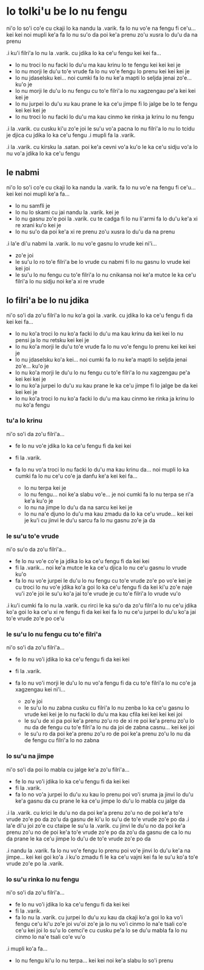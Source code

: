 # lo tolki'u be lo nu fengu
ni'o lo so'i co'e cu ckaji lo ka nandu la .varik. fa lo nu vo'e na fengu fi ce'u... kei kei noi mupli ke'a fa lo nu su'o da poi ke'a prenu zo'u xusra lo du'u da na prenu

.i ku'i filri'a lo nu la .varik. cu jdika lo ka ce'u fengu kei kei fa...

* lo nu troci lo nu facki lo du'u ma kau krinu lo te fengu kei kei kei je
* lo nu morji le du'u to'e vrude fa lo nu vo'e fengu lo prenu kei kei kei je
* lo nu jdaselsku kei... noi cumki fa lo nu ke'a mapti lo seljda jenai zo'e... ku'o je
* lo nu morji le du'u lo nu fengu cu to'e filri'a lo nu xagzengau pe'a kei kei kei je
* lo nu jurpei lo du'u xu kau prane le ka ce'u jimpe fi lo jalge be lo te fengu kei kei kei je
* lo nu troci lo nu facki lo du'u ma kau cinmo ke rinka ja krinu lo nu fengu

.i la .varik. cu cusku ki'u zo'e joi le su'u vo'a pacna lo nu filri'a lo nu lo tcidu je djica cu jdika lo ka ce'u fengu  .i mupli fa la .varik.

.i la .varik. cu kirsku la .satan. poi ke'a cevni vo'a ku'o le ka ce'u sidju vo'a lo nu vo'a jdika lo ka ce'u fengu

## le nabmi
ni'o lo so'i co'e cu ckaji lo ka nandu la .varik. fa lo nu vo'e na fengu fi ce'u... kei kei noi mupli ke'a fa...

* lo nu samfli je
* lo nu lo skami cu jai nandu la .varik. kei je
* lo nu gasnu zo'e poi la .varik. cu te cadga fi lo nu li'armi fa lo du'u ke'a xi re xrani ku'o kei je
* lo nu su'o da poi ke'a xi re prenu zo'u xusra lo du'u da na prenu

.i la'e di'u nabmi la .varik. lo nu vo'e gasnu lo vrude kei ni'i...

* zo'e joi
* le su'u lo ro to'e filri'a be lo vrude cu nabmi fi lo nu gasnu lo vrude kei kei joi
* le su'u lo nu fengu cu to'e filri'a lo nu cnikansa noi ke'a mutce le ka ce'u filri'a lo nu sidju noi ke'a xi re vrude

## lo filri'a be lo nu jdika
ni'o so'i da zo'u filri'a lo nu ko'a goi la .varik. cu jdika lo ka ce'u fengu fi da kei kei fa...

* lo nu ko'a troci lo nu ko'a facki lo du'u ma kau krinu da kei kei lo nu pensi ja lo nu retsku kei kei je
* lo nu ko'a morji le du'u to'e vrude fa lo nu vo'e fengu lo prenu kei kei kei je
* lo nu jdaselsku ko'a kei... noi cumki fa lo nu ke'a mapti lo seljda jenai zo'e... ku'o je
* lo nu ko'a morji le du'u lo nu fengu cu to'e filri'a lo nu xagzengau pe'a kei kei kei je
* lo nu ko'a jurpei lo du'u xu kau prane le ka ce'u jimpe fi lo jalge be da kei kei kei je
* lo nu ko'a troci lo nu ko'a facki lo du'u ma kau cinmo ke rinka ja krinu lo nu ko'a fengu

### tu'a lo krinu
ni'o so'i da zo'u filri'a...

* fe lo nu vo'e jdika lo ka ce'u fengu fi da kei kei
* fi la .varik.
* fa lo nu vo'a troci lo nu facki lo du'u ma kau krinu da... noi mupli lo ka cumki fa lo nu ce'u co'e ja danfu ke'a kei kei fa...

  * lo nu terpa kei je
  * lo nu fengu... noi ke'a slabu vo'e... je noi cumki fa lo nu terpa se ri'a ke'a ku'o je
  * lo nu na jimpe lo du'u da na sarcu kei kei je
  * lo nu na'e djuno lo du'u ma kau zmadu da lo ka ce'u vrude... kei kei je ku'i cu jinvi le du'u sarcu fa lo nu gasnu zo'e ja da

### le su'u to'e vrude
ni'o su'o da zo'u filri'a...

* fe lo nu vo'e co'e ja jdika lo ka ce'u fengu fi da kei kei
* fi la .varik... noi ke'a mutce le ka ce'u djica lo nu ce'u gasnu lo vrude ku'o
* fa lo nu vo'e jurpei le du'u lo nu fengu cu to'e vrude zo'e po vo'e kei je cu troci lo nu vo'e jdika ko'a goi lo ka ce'u fengu fi da kei ki'u zo'e naje vu'i zo'e joi le su'u ko'a jai to'e vrude je cu to'e filri'a lo vrude vu'o

.i ku'i cumki fa lo nu la .varik. cu rirci le ka su'o da zo'u filri'a lo nu ce'u jdika ko'a goi lo ka ce'u xi re fengu fi da kei kei fa lo nu ce'u jurpei lo du'u ko'a jai to'e vrude zo'e po ce'u

### le su'u lo nu fengu cu to'e filri'a
ni'o so'i da zo'u filri'a...

* fe lo nu vo'i jdika lo ka ce'u fengu fi da kei kei
* fi la .varik.
* fa lo nu vo'i morji le du'u lo nu vo'a fengu fi da cu to'e filri'a lo nu co'e ja xagzengau kei ni'i...

  * zo'e joi
  * le su'u lo nu zabna cusku cu filri'a lo nu zenba lo ka ce'u gasnu lo vrude kei kei je lo nu facki lo du'u ma kau cfila kei kei kei kei joi
  * le su'u de xi pa poi ke'a prenu zo'u ro de xi re poi ke'a prenu zo'u lo nu da de fengu cu to'e filri'a lo nu da joi de zabna casnu... kei kei joi
  * le su'u ro da poi ke'a prenu zo'u ro de poi ke'a prenu zo'u lo nu da de fengu cu filri'a lo no zabna

### lo su'u na jimpe
ni'o so'i da poi lo mabla cu jalge ke'a zo'u filri'a...

 * fe lo nu vo'i jdika lo ka ce'u fengu fi da kei kei
 * fi la .varik.
 * fa lo no vo'a jurpei lo du'u xu kau lo prenu poi vo'i sruma ja jinvi lo du'u ke'a gasnu da cu prane le ka ce'u jimpe lo du'u lo mabla cu jalge da

.i la .varik. cu krici le du'u no da poi ke'a prenu zo'u no de poi ke'a to'e vrude zo'e po da zo'u da gasnu de ki'u lo su'u de to'e vrude zo'e po da  .i la'e di'u joi zo'e cu ctaipe le su'u la .varik. cu jinvi le du'u no da poi ke'a prenu zo'u no de poi ke'a to'e vrude zo'e po da zo'u da gasnu de ca lo nu da prane le ka ce'u jimpe lo du'u de to'e vrude zo'e po da

.i nandu la .varik. fa lo nu vo'e fengu lo prenu poi vo'e jinvi lo du'u ke'a na jimpe... kei kei goi ko'a  .i ku'o zmadu fi le ka ce'u vajni kei fa le su'u ko'a to'e vrude zo'e po la .varik.

### lo su'u rinka lo nu fengu
ni'o so'i da zo'u filri'a...

  * fe lo nu vo'i jdika lo ka ce'u fengu fi da kei kei
  * fi la .varik.
  * fa lo nu la .varik. cu jurpei lo du'u xu kau da ckaji ko'a goi lo ka vo'i fengu ce'u ki'u zo'e joi vu'oi zo'e ja lo nu vo'i cinmo lo na'e tsali co'e ce'u kei joi lo su'u lo cemci'e cu cusku pe'a lo se du'u mabla fa lo nu cinmo lo na'e tsali co'e vu'o

.i mupli ko'a fa...

* lo nu fengu ki'u lo nu terpa... kei kei noi ke'a slabu lo so'i prenu
